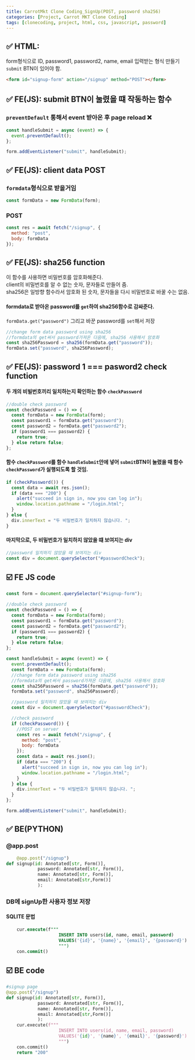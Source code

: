 ```yaml
---
title: CarrotMkt Clone Coding_SignUp(POST, password sha256)
categories: [Project, Carrot MKT Clone Coding]
tags: [clonecoding, project, html, css, javascript, password]
---
```


## ✅ **HTML**:

form형식으로 ID, password1, password2, name, email 입력받는 형식 만들기
`submit` BTN이 있어야 함.

```html
<form id="signup-form" action="/signup" method="POST"></form>
```

## ✅ **FE(JS)**: submit BTN이 눌렸을 떄 작동하는 함수

### `preventDefault` 통해서 event 받아온 후 page reload ❌

```javascript
const handleSubmit = async (event) => {
  event.preventDefault();
};

form.addEventListener("submit", handleSubmit);
```

## ✅ **FE(JS)**: client data POST

### `formdata`형식으로 받을거임

```javascript
const formData = new FormData(form);
```

### POST

```javascript
const res = await fetch("/signup", {
  method: "post",
  body: formData
});
```

## ✅ **FE(JS)**: sha256 function

이 함수를 사용하면 비밀번호를 암호화해준다.  
client의 비밀번호를 알 수 없는 숫자, 문자들로 만들어 줌.  
sha256은 일방향 함수라서 암호화 된 숫자, 문자들을 다시 비밀번호로 바꿀 수는 없음.

#### formdata로 받아온 password를 `get`하여 sha256함수로 감싸준다.

`formData.get("password")`
그리고 바꾼 password를 `set`해서 저장

```javascript
//change form data password using sha256
//formdata의 get써서 password가져온 다음에, sha256 사용해서 암호화
const sha256Password = sha256(formData.get("password"));
formData.set("password", sha256Password);
```

## ✅ **FE(JS)**: password 1 === pasword2 check function

#### 두 개의 비빌번호끼리 일치하는지 확인하는 함수 `checkPassword`

```javascript
//double check password
const checkPassword = () => {
  const formData = new FormData(form);
  const password1 = formData.get("password");
  const password2 = formData.get("password2");
  if (password1 === password2) {
    return true;
  } else return false;
};
```

#### 함수 `checkPassword`를 함수 `handleSubmit`안에 넣어 `submit`BTN이 눌렸을 때 함수 `checkPassword`가 실행되도록 할 것임.

```javascript
if (checkPassword()) {
  const data = await res.json();
  if (data === "200") {
    alert("succeed in sign in, now you can log in");
    window.location.pathname = "/login.html";
  }
} else {
  div.innerText = "두 비밀번호가 일치하지 않습니다. ";
}
```

#### 마지막으로, 두 비밀번호가 일치하지 않았을 떄 보여지는 div

```javascript
//password 일치하지 않았을 때 보여지는 div
const div = document.querySelector("#passwordCheck");
```

## ☑️ FE JS code

```javascript
const form = document.querySelector("#signup-form");

//double check password
const checkPassword = () => {
  const formData = new FormData(form);
  const password1 = formData.get("password");
  const password2 = formData.get("password2");
  if (password1 === password2) {
    return true;
  } else return false;
};

const handleSubmit = async (event) => {
  event.preventDefault();
  const formData = new FormData(form);
  //change form data password using sha256
  //formdata의 get써서 password가져온 다음에, sha256 사용해서 암호화
  const sha256Password = sha256(formData.get("password"));
  formData.set("password", sha256Password);

  //password 일치하지 않았을 때 보여지는 div
  const div = document.querySelector("#passwordCheck");

  //check password
  if (checkPassword()) {
    //POST on server
    const res = await fetch("/signup", {
      method: "post",
      body: formData
    });
    const data = await res.json();
    if (data === "200") {
      alert("succeed in sign in, now you can log in");
      window.location.pathname = "/login.html";
    }
  } else {
    div.innerText = "두 비밀번호가 일치하지 않습니다. ";
  }
};

form.addEventListener("submit", handleSubmit);
```

## ✅ **BE(PYTHON)**

### @app.post

```python
    @app.post("/signup")
def signup(id: Annotated[str, Form()],
            password: Annotated[str, Form()],
            name: Annotated[str, Form()],
            email: Annotated[str,Form()]
            ):
```

### DB에 signUp한 사용자 정보 저장

#### SQLITE 문법

```sql
    cur.execute(f"""
                    INSERT INTO users(id, name, email, password)
                    VALUES('{id}', '{name}', '{email}', '{password}')
                    """)
    con.commit()
```

## ☑️ BE code

```python
#signup page
@app.post("/signup")
def signup(id: Annotated[str, Form()],
            password: Annotated[str, Form()],
            name: Annotated[str, Form()],
            email: Annotated[str,Form()]
            ):
    cur.execute(f"""
                    INSERT INTO users(id, name, email, password)
                    VALUES('{id}', '{name}', '{email}', '{password}')
                    """)
    con.commit()
    return "200"
```
